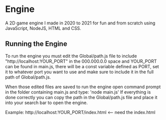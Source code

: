 # Engine
A 2D game engine I made in 2020 to 2021 for fun and from scratch using JavaScript, NodeJS, HTML and CSS.

## Running the Engine
To run the engine you must edit the Global/path.js file to include "http://localhost:YOUR_PORT" in the 000.000.0.0 space and YOUR_PORT can be found in main.js, there will be a const variable defined as PORT, set it to whatever port you want to use and make sure to include it in the full path of Global/path.js.

When those edited files are saved to run the engine open command prompt in the folder containing main.js and type: 'node main.js' If everything is done correctly you can copy the path in the Global/path.js file and place it into your search bar to open the engine. 

Example: http://localhost:YOUR_PORT/index.html <-- need the index.html
